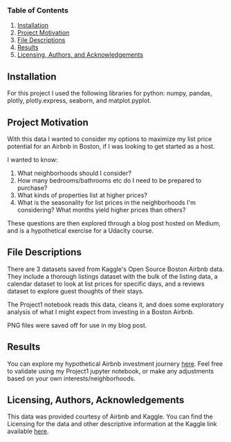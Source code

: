 ### Table of Contents

1. [Installation](#installation)
2. [Project Motivation](#motivation)
3. [File Descriptions](#files)
4. [Results](#results)
5. [Licensing, Authors, and Acknowledgements](#licensing)

## Installation <a name="installation"></a>

For this project I used the following libraries for python: numpy, pandas, plotly, plotly.express, seaborn, and matplot.pyplot.

## Project Motivation<a name="motivation"></a>

With this data I wanted to consider my options to maximize my list price potential for an Airbnb in Boston, if I was looking to get started as a host. 

I wanted to know:
1. What neighborhoods should I consider?
2. How many bedrooms/bathrooms etc do I need to be prepared to purchase?
3. What kinds of properties list at higher prices?
4. What is the seasonality for list prices in the neighborhoods I'm considering? What months yield higher prices than others?

These questions are then explored through a blog post hosted on Medium, and is a hypothetical exercise for a Udacity course.


## File Descriptions <a name="files"></a>

There are 3 datasets saved from Kaggle's Open Source Boston Airbnb data. They include a thorough listings dataset with the bulk of the listing data, a calendar dataset to look at list prices for specific days, and a reviews dataset to explore guest thoughts of their stays.

The Project1 notebook reads this data, cleans it, and does some exploratory analysis of what I might expect from investing in a Boston Airbnb.

PNG files were saved off for use in my blog post.


## Results<a name="results"></a>

You can explore my hypothetical Airbnb investment journery [here](https://medium.com/@data.caity/investing-in-a-boston-airbnb-0a3bbaeaa523). Feel free to validate using my Project1 jupyter notebook, or make any adjustments based on your own interests/neighborhoods.

## Licensing, Authors, Acknowledgements<a name="licensing"></a>

This data was provided courtesy of Airbnb and Kaggle. You can find the Licensing for the data and other descriptive information at the Kaggle link available [here](https://www.kaggle.com/datasets/airbnb/boston).  

